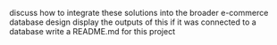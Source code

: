 discuss how to integrate these solutions into the broader e-commerce database design display the outputs of this if it was connected to a database write a README.md for this project
